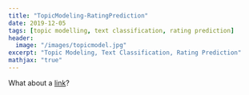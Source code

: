 ```yaml
---
title: "TopicModeling-RatingPrediction"
date: 2019-12-05
tags: [topic modelling, text classification, rating prediction]
header:
  image: "/images/topicmodel.jpg"
excerpt: "Topic Modeling, Text Classification, Rating Prediction"
mathjax: "true"
---
```



What about a [link](https://github.com/AbiramiKannappan/TopicModelling-RatingPrediction)?


